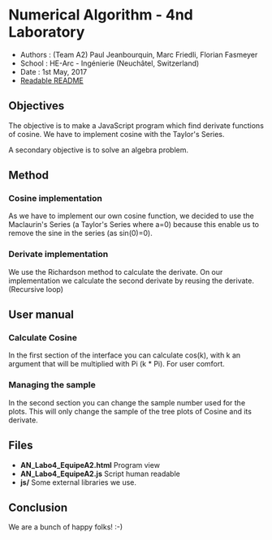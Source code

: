 ﻿Numerical Algorithm - 4nd Laboratory
====================================

* Authors : (Team A2) Paul Jeanbourquin, Marc Friedli, Florian Fasmeyer
* School : HE-Arc - Ingénierie (Neuchâtel, Switzerland)
* Date : 1st May, 2017
* [Readable README](https://github.com/Wolfwalker96/HeArcAlgoNumA2/blob/master/Labo4/README.md)

Objectives
----------

The objective is to make a JavaScript program which find derivate functions of cosine. We have to
implement cosine with the Taylor's Series.

A secondary objective is to solve an algebra problem.

Method
------

### Cosine implementation

As we have to implement our own cosine function, we decided to use the Maclaurin's Series (a
Taylor's Series where a=0) because this enable us to remove the sine in the series (as sin(0)=0).

### Derivate implementation

We use the Richardson method to calculate the derivate. On our implementation we calculate the
second derivate by reusing the derivate. (Recursive loop)

User manual
-------------

### Calculate Cosine

In the first section of the interface you can calculate cos(k), with k an argument that will be
multiplied with Pi (k * Pi). For user comfort.  

### Managing the sample

In the second section you can change the sample number used for the plots. This will only change
the sample of the tree plots of Cosine and its derivate.

Files
-----

* **AN_Labo4_EquipeA2.html** Program view
* **AN_Labo4_EquipeA2.js**  Script human readable
* **js/** Some external libraries we use.

Conclusion
----------

We are a bunch of happy folks! :-)